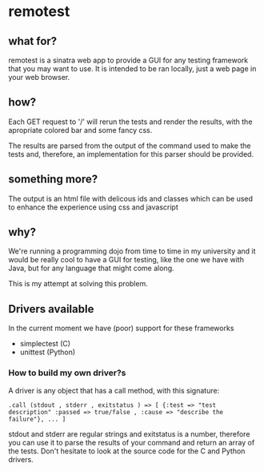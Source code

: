 # remotest

## what for?

remotest is a sinatra web app to provide a  GUI for any testing framework that you may want to use. It is intended to be ran locally, just a web page in your web browser.

## how?

Each GET request to '/'  will rerun the tests and render the results, with the apropriate colored bar and some fancy css.

The results are parsed from the output of the command used to make the tests and, therefore, an implementation for this parser should be provided.

## something more?

The output is an html file with delicous ids and classes which can be used to enhance the experience using css and javascript 

## why?

We're running a programming dojo from time to time in my university and it would be really cool to have a GUI for testing, like the one we have with Java, but for any language that might come along.

This is my attempt at solving this problem.

## Drivers available

In the current moment we have (poor) support for these frameworks

* simplectest (C)
* unittest (Python)

### How to build my own driver?s

A driver is any object that has a call method, with this signature:

    .call (stdout , stderr , exitstatus ) => [ {:test => "test description" :passed => true/false , :cause => "describe the failure"}, ... ]

stdout and stderr are regular strings and exitstatus is a number, therefore you can use it to parse the results of your command and return an array of the tests. Don't hesitate to look at the source code for the C and Python drivers. 

